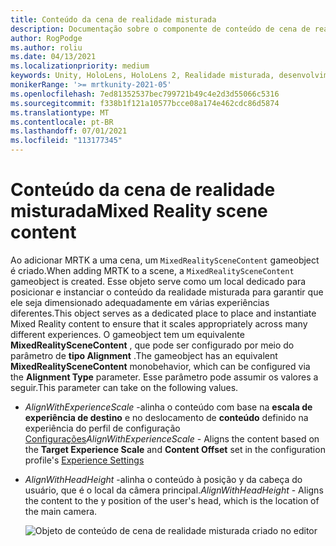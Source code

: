 ```yaml
---
title: Conteúdo da cena de realidade misturada
description: Documentação sobre o componente de conteúdo de cena de realidade misturada
author: RogPodge
ms.author: roliu
ms.date: 04/13/2021
ms.localizationpriority: medium
keywords: Unity, HoloLens, HoloLens 2, Realidade misturada, desenvolvimento, MRTK,
monikerRange: '>= mrtkunity-2021-05'
ms.openlocfilehash: 7ed81352537bec799721b49c4e2d3d55066c5316
ms.sourcegitcommit: f338b1f121a10577bcce08a174e462cdc86d5874
ms.translationtype: MT
ms.contentlocale: pt-BR
ms.lasthandoff: 07/01/2021
ms.locfileid: "113177345"
---
```

# <a name="mixed-reality-scene-content"></a><span data-ttu-id="f139c-104">Conteúdo da cena de realidade misturada</span><span class="sxs-lookup"><span data-stu-id="f139c-104">Mixed Reality scene content</span></span>

<span data-ttu-id="f139c-105">Ao adicionar MRTK a uma cena, um `MixedRealitySceneContent` gameobject é criado.</span><span class="sxs-lookup"><span data-stu-id="f139c-105">When adding MRTK to a scene, a `MixedRealitySceneContent` gameobject is created.</span></span> <span data-ttu-id="f139c-106">Esse objeto serve como um local dedicado para posicionar e instanciar o conteúdo da realidade misturada para garantir que ele seja dimensionado adequadamente em várias experiências diferentes.</span><span class="sxs-lookup"><span data-stu-id="f139c-106">This object serves as a dedicated place to place and instantiate Mixed Reality content to ensure that it scales appropriately across many different experiences.</span></span> <span data-ttu-id="f139c-107">O gameobject tem um equivalente **MixedRealitySceneContent** , que pode ser configurado por meio do parâmetro de **tipo Alignment** .</span><span class="sxs-lookup"><span data-stu-id="f139c-107">The gameobject has an equivalent **MixedRealitySceneContent** monobehavior, which can be configured via the **Alignment Type** parameter.</span></span> <span data-ttu-id="f139c-108">Esse parâmetro pode assumir os valores a seguir.</span><span class="sxs-lookup"><span data-stu-id="f139c-108">This parameter can take on the following values.</span></span>

* <span data-ttu-id="f139c-109">*AlignWithExperienceScale* -alinha o conteúdo com base na **escala de experiência de destino** e no deslocamento de **conteúdo** definido na experiência do perfil de configuração [Configurações](experience-settings.md)</span><span class="sxs-lookup"><span data-stu-id="f139c-109">*AlignWithExperienceScale* - Aligns the content based on the **Target Experience Scale** and **Content Offset** set in the configuration profile's [Experience Settings](experience-settings.md)</span></span>
* <span data-ttu-id="f139c-110">*AlignWithHeadHeight* -alinha o conteúdo à posição y da cabeça do usuário, que é o local da câmera principal.</span><span class="sxs-lookup"><span data-stu-id="f139c-110">*AlignWithHeadHeight* - Aligns the content to the y position of the user's head, which is the location of the main camera.</span></span>


  ![Objeto de conteúdo de cena de realidade misturada criado no editor](../images/experience-settings/MixedRealitySceneContent.png)
